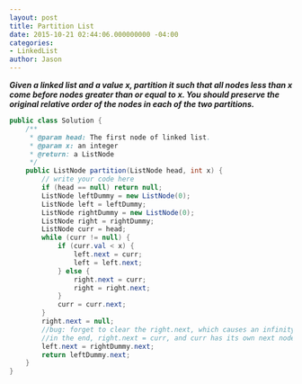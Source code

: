 ```yaml
---
layout: post
title: Partition List
date: 2015-10-21 02:44:06.000000000 -04:00
categories:
- LinkedList
author: Jason
---
```

<p><strong><em>Given a linked list and a value x, partition it such that all nodes less than x come before nodes greater than or equal to x. You should preserve the original relative order of the nodes in each of the two partitions.</em></strong></p>


``` java
public class Solution {
    /**
     * @param head: The first node of linked list.
     * @param x: an integer
     * @return: a ListNode 
     */
    public ListNode partition(ListNode head, int x) {
        // write your code here
        if (head == null) return null;
        ListNode leftDummy = new ListNode(0);
        ListNode left = leftDummy;
        ListNode rightDummy = new ListNode(0);
        ListNode right = rightDummy;
        ListNode curr = head;
        while (curr != null) {
            if (curr.val < x) {
                left.next = curr;
                left = left.next;
            } else {
                right.next = curr;
                right = right.next;
            }
            curr = curr.next; 
        }     
        right.next = null;
        //bug: forget to clear the right.next, which causes an infinity loop
        //in the end, right.next = curr, and curr has its own next node, you need to clear this node.
        left.next = rightDummy.next;
        return leftDummy.next;
    }
}
```
